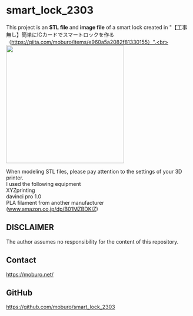 # smart_lock_2303
This project is an **STL file** and **image file** of a smart lock created in "【工事無し】簡単にICカードでスマートロックを作る（https://qiita.com/moburo/items/e960a5a2082f81330155）".<br>
<img src="https://user-images.githubusercontent.com/63199645/227336850-e5aef9ec-2305-4aaa-b70d-17da73a15aea.jpg" width="320px">

When modeling STL files, please pay attention to the settings of your 3D printer.<br>
I used the following equipment<br>
XYZprinting<br>
davinci pro 1.0<br>
PLA filament from another manufacturer<br>
(www.amazon.co.jp/dp/B01MZBDKIZ)
## DISCLAIMER
The author assumes no responsibility for the content of this repository.

## Contact
https://moburo.net/<br>

## GitHub
https://github.com/moburo/smart_lock_2303<br>